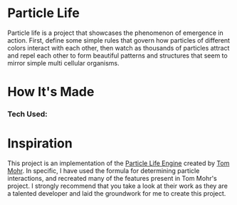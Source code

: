 # Particle Life

Particle life is a project that showcases the phenomenon of emergence in action. First, define some simple rules that govern how particles of different colors interact with each other, then watch as thousands of particles attract and repel each other to form beautiful patterns and structures that seem to mirror simple multi cellular organisms. 

# How It's Made

### Tech Used: 

# Inspiration

This project is an implementation of the [Particle Life Engine](https://particle-life.com/) created by [Tom Mohr](https://www.youtube.com/@tom-mohr). In specific, I have used the formula for determining particle interactions, and recreated many of the features present in Tom Mohr's project. I strongly recommend that you take a look at their work as they are a talented developer and laid the groundwork for me to create this project.
